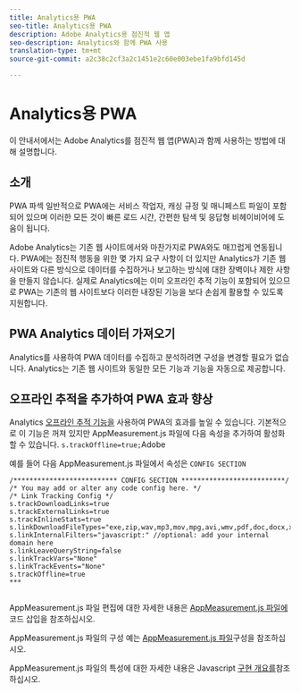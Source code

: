 ```yaml
---
title: Analytics용 PWA
seo-title: Analytics용 PWA
description: Adobe Analytics용 점진적 웹 앱
seo-description: Analytics와 함께 PWA 사용
translation-type: tm+mt
source-git-commit: a2c38c2cf3a2c1451e2c60e003ebe1fa9bfd145d

---
```



# Analytics용 PWA

이 안내서에서는 Adobe Analytics를 점진적 웹 앱(PWA)과 함께 사용하는 방법에 대해 설명합니다.

## 소개

PWA 파섹 일반적으로 PWA에는 서비스 작업자, 캐싱 규정 및 매니페스트 파일이 포함되어 있으며 이러한 모든 것이 빠른 로드 시간, 간편한 탐색 및 응답형 비헤이비어에 도움이 됩니다.

Adobe Analytics는 기존 웹 사이트에서와 마찬가지로 PWA와도 매끄럽게 연동됩니다. PWA에는 점진적 행동을 위한 몇 가지 요구 사항이 더 있지만 Analytics가 기존 웹 사이트와 다른 방식으로 데이터를 수집하거나 보고하는 방식에 대한 장벽이나 제한 사항을 만들지 않습니다. 실제로 Analytics에는 이미 오프라인 추적 기능이 포함되어 있으므로 PWA는 기존의 웹 사이트보다 이러한 내장된 기능을 보다 손쉽게 활용할 수 있도록 지원합니다.

## PWA Analytics 데이터 가져오기

Analytics를 사용하여 PWA 데이터를 수집하고 분석하려면 구성을 변경할 필요가 없습니다. Analytics는 기존 웹 사이트와 동일한 모든 기능과 기능을 자동으로 제공합니다.

## 오프라인 추적을 추가하여 PWA 효과 향상

Analytics [오프라인 추적 기능을](https://docs.adobe.com/content/help/en/analytics/implementation/javascript-implementation/offline-tracking.html) 사용하여 PWA의 효과를 높일 수 있습니다. 기본적으로 이 기능은 꺼져 있지만 AppMeasurement.js 파일에 다음 속성을 추가하여 활성화할 수 있습니다. `s.trackOffline=true;`Adobe

예를 들어 다음 AppMeasurement.js 파일에서 속성은 `CONFIG SECTION`

```
/************************** CONFIG SECTION **************************/ 
/* You may add or alter any code config here. */ 
/* Link Tracking Config */ 
s.trackDownloadLinks=true 
s.trackExternalLinks=true 
s.trackInlineStats=true 
s.linkDownloadFileTypes="exe,zip,wav,mp3,mov,mpg,avi,wmv,pdf,doc,docx,xls,xlsx,ppt,pptx" 
s.linkInternalFilters="javascript:" //optional: add your internal domain here 
s.linkLeaveQueryString=false 
s.linkTrackVars="None" 
s.linkTrackEvents="None" 
s.trackOffline=true
***
    
```


AppMeasurement.js 파일 편집에 대한 자세한 내용은 [AppMeasurement.js 파일에](https://docs.adobe.com/content/help/en/analytics/implementation/implement-analytics-with-dtm/analytics-tool/t-appmeasurement-code.html)코드 삽입을 참조하십시오.

AppMeasurement.js 파일의 구성 예는 [AppMeasurement.js 파일](https://docs.adobe.com/content/help/en/analytics/implementation/javascript-implementation/appmeasure-mjs-pagecode.html#section_042412C29CC249E298F19B2BC2F43CE7)구성을 참조하십시오.

AppMeasurement.js 파일의 특성에 대한 자세한 내용은 Javascript [구현 개요를](https://docs.adobe.com/content/help/en/analytics/implementation/javascript-implementation/appmeasurement-js/appmeasure-mjs.html)참조하십시오.

